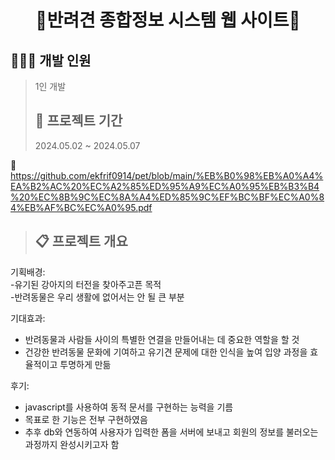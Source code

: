 <h1 align="center"> 🐶반려견 종합정보 시스템 웹 사이트🐶 </h1>

## 👩🏻‍💻 개발 인원
> 1인 개발
>
> ## 🚀 프로젝트 기간
> 2024.05.02 ~ 2024.05.07

🔗 https://github.com/ekfrif0914/pet/blob/main/%EB%B0%98%EB%A0%A4%EA%B2%AC%20%EC%A2%85%ED%95%A9%EC%A0%95%EB%B3%B4%20%EC%8B%9C%EC%8A%A4%ED%85%9C%EF%BC%BF%EC%A0%84%EB%AF%BC%EC%A0%95.pdf

> ## 📋 프로젝트 개요
기획배경:<br> 
-유기된 강아지의 터전을 찾아주고픈 목적<br>
-반려동물은 우리 생활에 없어서는 안 될 큰 부분<br>

기대효과:<br>
- 반려동물과 사람들 사이의 특별한 연결을 만들어내는 데 중요한 역할을 할 것<br>
- 건강한 반려동물 문화에 기여하고 유기견 문제에 대한 인식을 높여 입양 과정을 효율적이고 투명하게 만듦<br>

후기:<br>
- javascript를 사용하여 동적 문서를 구현하는 능력을 기름<br>
- 목표로 한 기능은 전부 구현하였음<br>
- 추후 db와 연동하여 사용자가 입력한 폼을 서버에 보내고 회원의 정보를 불러오는 과정까지 완성시키고자 함
